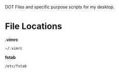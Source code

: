 DOT Files and specific purpose scripts for my desktop.
# File Locations
**.vimrc**
```
~/.vimrc
```
**fstab**
```
/etc/fstab
```

